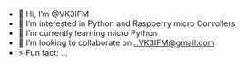 - 👋 Hi, I’m @VK3IFM
- 👀 I’m interested in Python and Raspberry micro Conrollers
- 🌱 I’m currently learning micro Python
- 💞️ I’m looking to collaborate on ..VK3IFM@gmail.com
- ⚡ Fun fact: ...

<!---
VK3IFM/VK3IFM is a ✨ special ✨ repository because its `README.md` (this file) appears on your GitHub profile.
You can click the Preview link to take a look at your changes.
--->
